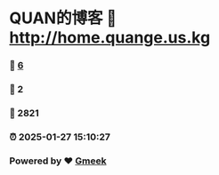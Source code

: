 # QUAN的博客 :link: http://home.quange.us.kg 
### :page_facing_up: [6](http://home.quange.us.kg/tag.html) 
### :speech_balloon: 2 
### :hibiscus: 2821 
### :alarm_clock: 2025-01-27 15:10:27 
### Powered by :heart: [Gmeek](https://github.com/Meekdai/Gmeek)
